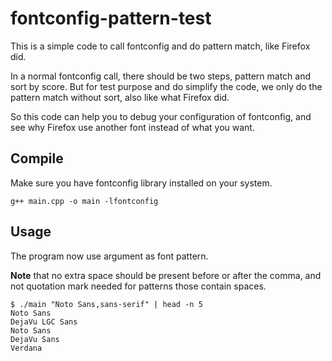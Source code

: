 # fontconfig-pattern-test

This is a simple code to call fontconfig and do pattern match, like Firefox did.

In a normal fontconfig call, there should be two steps, pattern match and sort by score. But for test purpose and do simplify the code, we only do the pattern match without sort, also like what Firefox did.

So this code can help you to debug your configuration of fontconfig, and see why Firefox use another font instead of what you want.

## Compile

Make sure you have fontconfig library installed on your system.

```
g++ main.cpp -o main -lfontconfig
```

## Usage

The program now use argument as font pattern.

**Note** that no extra space should be present before or after the comma, and not quotation mark needed for patterns those contain spaces.

```
$ ./main "Noto Sans,sans-serif" | head -n 5
Noto Sans
DejaVu LGC Sans
Noto Sans
DejaVu Sans
Verdana
```
